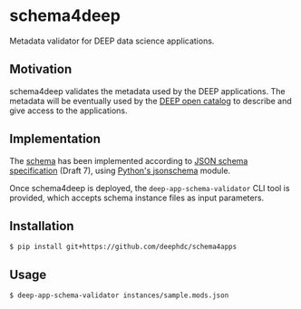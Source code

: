 # schema4deep
Metadata validator for DEEP data science applications.

## Motivation
schema4deep validates the metadata used by the DEEP applications. The metadata
will be eventually used by the
[DEEP open catalog](https://marketplace.deep-hybrid-datacloud.eu/) to describe
and give access to the applications.

## Implementation
The [schema](schemata/deep-apps.json) has been implemented according to [JSON
schema specification](https://json-schema.org/) (Draft 7), using [Python's
jsonschema](https://pypi.org/project/jsonschema/) module.

Once schema4deep is deployed, the `deep-app-schema-validator` CLI tool is
provided, which accepts schema instance files as input parameters.

## Installation
```
$ pip install git+https://github.com/deephdc/schema4apps
```

## Usage
```
$ deep-app-schema-validator instances/sample.mods.json
```
